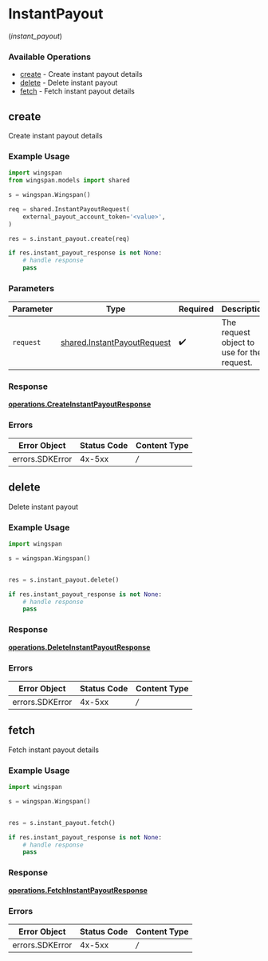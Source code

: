 # InstantPayout
(*instant_payout*)

### Available Operations

* [create](#create) - Create instant payout details
* [delete](#delete) - Delete instant payout
* [fetch](#fetch) - Fetch instant payout details

## create

Create instant payout details

### Example Usage

```python
import wingspan
from wingspan.models import shared

s = wingspan.Wingspan()

req = shared.InstantPayoutRequest(
    external_payout_account_token='<value>',
)

res = s.instant_payout.create(req)

if res.instant_payout_response is not None:
    # handle response
    pass
```

### Parameters

| Parameter                                                                  | Type                                                                       | Required                                                                   | Description                                                                |
| -------------------------------------------------------------------------- | -------------------------------------------------------------------------- | -------------------------------------------------------------------------- | -------------------------------------------------------------------------- |
| `request`                                                                  | [shared.InstantPayoutRequest](../../models/shared/instantpayoutrequest.md) | :heavy_check_mark:                                                         | The request object to use for the request.                                 |


### Response

**[operations.CreateInstantPayoutResponse](../../models/operations/createinstantpayoutresponse.md)**
### Errors

| Error Object    | Status Code     | Content Type    |
| --------------- | --------------- | --------------- |
| errors.SDKError | 4x-5xx          | */*             |

## delete

Delete instant payout

### Example Usage

```python
import wingspan

s = wingspan.Wingspan()


res = s.instant_payout.delete()

if res.instant_payout_response is not None:
    # handle response
    pass
```


### Response

**[operations.DeleteInstantPayoutResponse](../../models/operations/deleteinstantpayoutresponse.md)**
### Errors

| Error Object    | Status Code     | Content Type    |
| --------------- | --------------- | --------------- |
| errors.SDKError | 4x-5xx          | */*             |

## fetch

Fetch instant payout details

### Example Usage

```python
import wingspan

s = wingspan.Wingspan()


res = s.instant_payout.fetch()

if res.instant_payout_response is not None:
    # handle response
    pass
```


### Response

**[operations.FetchInstantPayoutResponse](../../models/operations/fetchinstantpayoutresponse.md)**
### Errors

| Error Object    | Status Code     | Content Type    |
| --------------- | --------------- | --------------- |
| errors.SDKError | 4x-5xx          | */*             |
